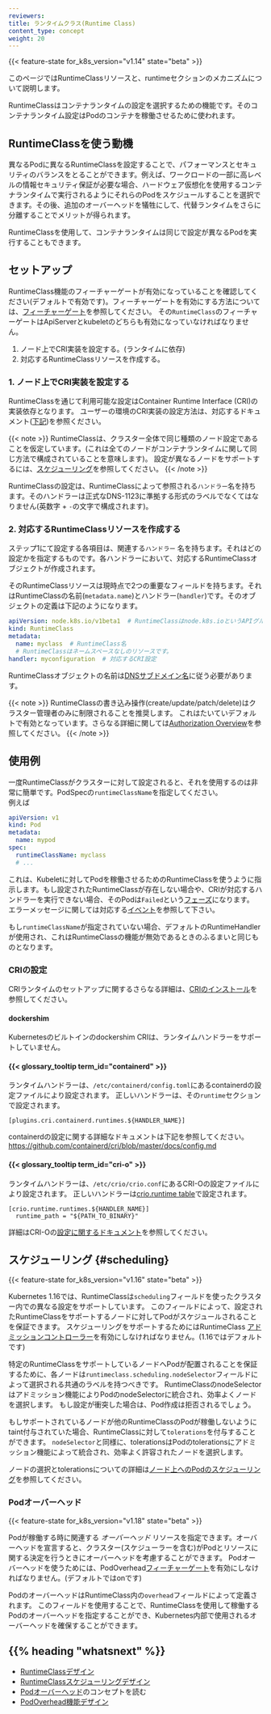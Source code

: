 ```yaml
---
reviewers:
title: ランタイムクラス(Runtime Class)
content_type: concept
weight: 20
---
```


<!-- overview -->

{{< feature-state for_k8s_version="v1.14" state="beta" >}}

このページではRuntimeClassリソースと、runtimeセクションのメカニズムについて説明します。

RuntimeClassはコンテナランタイムの設定を選択するための機能です。そのコンテナランタイム設定はPodのコンテナを稼働させるために使われます。


<!-- body -->

## RuntimeClassを使う動機

異なるPodに異なるRuntimeClassを設定することで、パフォーマンスとセキュリティのバランスをとることができます。例えば、ワークロードの一部に高レベルの情報セキュリティ保証が必要な場合、ハードウェア仮想化を使用するコンテナランタイムで実行されるようにそれらのPodをスケジュールすることを選択できます。その後、追加のオーバーヘッドを犠牲にして、代替ランタイムをさらに分離することでメリットが得られます。

RuntimeClassを使用して、コンテナランタイムは同じで設定が異なるPodを実行することもできます。

## セットアップ

RuntimeClass機能のフィーチャーゲートが有効になっていることを確認してください(デフォルトで有効です)。フィーチャーゲートを有効にする方法については、[フィーチャーゲート](/ja/docs/reference/command-line-tools-reference/feature-gates/)を参照してください。
その`RuntimeClass`のフィーチャーゲートはApiServerとkubeletのどちらも有効になっていなければなりません。

1. ノード上でCRI実装を設定する。(ランタイムに依存)
2. 対応するRuntimeClassリソースを作成する。

### 1. ノード上でCRI実装を設定する

RuntimeClassを通じて利用可能な設定はContainer Runtime Interface (CRI)の実装依存となります。
ユーザーの環境のCRI実装の設定方法は、対応するドキュメント([下記](#cri-configuration))を参照ください。

{{< note >}}
RuntimeClassは、クラスター全体で同じ種類のノード設定であることを仮定しています。(これは全てのノードがコンテナランタイムに関して同じ方法で構成されていることを意味します)。
設定が異なるノードをサポートするには、[スケジューリング](#scheduling)を参照してください。
{{< /note >}}

RuntimeClassの設定は、RuntimeClassによって参照される`ハンドラー`名を持ちます。そのハンドラーは正式なDNS-1123に準拠する形式のラベルでなくてはなりません(英数字 + `-`の文字で構成されます)。

### 2. 対応するRuntimeClassリソースを作成する

ステップ1にて設定する各項目は、関連する`ハンドラー` 名を持ちます。それはどの設定かを指定するものです。各ハンドラーにおいて、対応するRuntimeClassオブジェクトが作成されます。

そのRuntimeClassリソースは現時点で2つの重要なフィールドを持ちます。それはRuntimeClassの名前(`metadata.name`)とハンドラー(`handler`)です。そのオブジェクトの定義は下記のようになります。

```yaml
apiVersion: node.k8s.io/v1beta1  # RuntimeClassはnode.k8s.ioというAPIグループで定義されます。
kind: RuntimeClass
metadata:
  name: myclass  # RuntimeClass名
  # RuntimeClassはネームスペースなしのリソースです。
handler: myconfiguration  # 対応するCRI設定
```

RuntimeClassオブジェクトの名前は[DNSサブドメイン名](/ja/docs/concepts/overview/working-with-objects/names#dns-subdomain-names)に従う必要があります。


{{< note >}}
RuntimeClassの書き込み操作(create/update/patch/delete)はクラスター管理者のみに制限されることを推奨します。
これはたいていデフォルトで有効となっています。さらなる詳細に関しては[Authorization
Overview](/docs/reference/access-authn-authz/authorization/)を参照してください。
{{< /note >}}

## 使用例

一度RuntimeClassがクラスターに対して設定されると、それを使用するのは非常に簡単です。PodSpecの`runtimeClassName`を指定してください。  
例えば

```yaml
apiVersion: v1
kind: Pod
metadata:
  name: mypod
spec:
  runtimeClassName: myclass
  # ...
```

これは、Kubeletに対してPodを稼働させるためのRuntimeClassを使うように指示します。もし設定されたRuntimeClassが存在しない場合や、CRIが対応するハンドラーを実行できない場合、そのPodは`Failed`という[フェーズ](/ja/docs/concepts/workloads/pods/pod-lifecycle/#pod-phase)になります。
エラーメッセージに関しては対応する[イベント](/docs/tasks/debug-application-cluster/debug-application-introspection/)を参照して下さい。

もし`runtimeClassName`が指定されていない場合、デフォルトのRuntimeHandlerが使用され、これはRuntimeClassの機能が無効であるときのふるまいと同じものとなります。

### CRIの設定

CRIランタイムのセットアップに関するさらなる詳細は、[CRIのインストール](/docs/setup/cri/)を参照してください。

#### dockershim

Kubernetesのビルトインのdockershim CRIは、ランタイムハンドラーをサポートしていません。

#### {{< glossary_tooltip term_id="containerd" >}}

ランタイムハンドラーは、`/etc/containerd/config.toml`にあるcontainerdの設定ファイルにより設定されます。
正しいハンドラーは、その`runtime`セクションで設定されます。

```
[plugins.cri.containerd.runtimes.${HANDLER_NAME}]
```

containerdの設定に関する詳細なドキュメントは下記を参照してください。  
https://github.com/containerd/cri/blob/master/docs/config.md

#### {{< glossary_tooltip term_id="cri-o" >}}

ランタイムハンドラーは、`/etc/crio/crio.conf`にあるCRI-Oの設定ファイルにより設定されます。
正しいハンドラーは[crio.runtime
table](https://github.com/cri-o/cri-o/blob/master/docs/crio.conf.5.md#crioruntime-table)で設定されます。

```
[crio.runtime.runtimes.${HANDLER_NAME}]
  runtime_path = "${PATH_TO_BINARY}"
```

詳細はCRI-Oの[設定に関するドキュメント](https://raw.githubusercontent.com/cri-o/cri-o/9f11d1d/docs/crio.conf.5.md)を参照してください。

## スケジューリング {#scheduling}

{{< feature-state for_k8s_version="v1.16" state="beta" >}}

Kubernetes 1.16では、RuntimeClassは`scheduling`フィールドを使ったクラスター内での異なる設定をサポートしています。
このフィールドによって、設定されたRuntimeClassをサポートするノードに対してPodがスケジュールされることを保証できます。
スケジューリングをサポートするためにはRuntimeClass [アドミッションコントローラー](/docs/reference/access-authn-authz/admission-controllers/#runtimeclass)を有効にしなければなりません。(1.16ではデフォルトです)

特定のRuntimeClassをサポートしているノードへPodが配置されることを保証するために、各ノードは`runtimeclass.scheduling.nodeSelector`フィールドによって選択される共通のラベルを持つべきです。
RuntimeClassのnodeSelectorはアドミッション機能によりPodのnodeSelectorに統合され、効率よくノードを選択します。
もし設定が衝突した場合は、Pod作成は拒否されるでしょう。

もしサポートされているノードが他のRuntimeClassのPodが稼働しないようにtaint付与されていた場合、RuntimeClassに対して`tolerations`を付与することができます。
`nodeSelector`と同様に、tolerationsはPodのtolerationsにアドミッション機能によって統合され、効率よく許容されたノードを選択します。

ノードの選択とtolerationsについての詳細は[ノード上へのPodのスケジューリング](/ja/docs/concepts/scheduling-eviction/assign-pod-node/)を参照してください。

### Podオーバーヘッド

{{< feature-state for_k8s_version="v1.18" state="beta" >}}

Podが稼働する時に関連する _オーバーヘッド_ リソースを指定できます。オーバーヘッドを宣言すると、クラスター(スケジューラーを含む)がPodとリソースに関する決定を行うときにオーバーヘッドを考慮することができます。
Podオーバーヘッドを使うためには、PodOverhead[フィーチャーゲート](/ja/docs/reference/command-line-tools-reference/feature-gates/)を有効にしなければなりません。(デフォルトではonです)

PodのオーバーヘッドはRuntimeClass内の`overhead`フィールドによって定義されます。
このフィールドを使用することで、RuntimeClassを使用して稼働するPodのオーバーヘッドを指定することができ、Kubernetes内部で使用されるオーバーヘッドを確保することができます。


## {{% heading "whatsnext" %}}

- [RuntimeClassデザイン](https://github.com/kubernetes/enhancements/blob/master/keps/sig-node/585-runtime-class/README.md)
- [RuntimeClassスケジューリングデザイン](https://github.com/kubernetes/enhancements/blob/master/keps/sig-node/585-runtime-class/README.md#runtimeclass-scheduling)
- [Podオーバーヘッド](/docs/concepts/scheduling-eviction/pod-overhead/)のコンセプトを読む
- [PodOverhead機能デザイン](https://github.com/kubernetes/enhancements/blob/master/keps/sig-node/20190226-pod-overhead.md)
